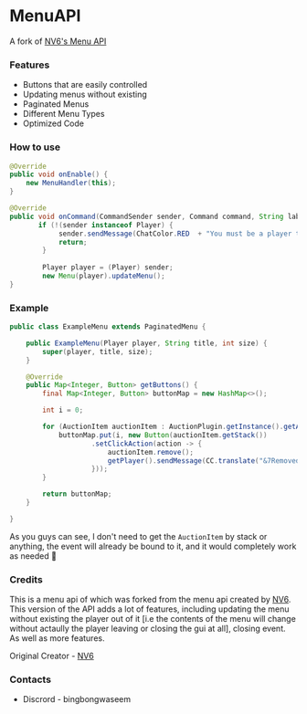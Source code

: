 # MenuAPI
A fork of [NV6's Menu API](https://github.com/NoSequel/MenuAPI)

### Features

* Buttons that are easily controlled
* Updating menus without existing
* Paginated Menus
* Different Menu Types
* Optimized Code

### How to use

```java
@Override
public void onEnable() {
    new MenuHandler(this);
}
```

```java
@Override
public void onCommand(CommandSender sender, Command command, String label, String[] args) {
       if (!(sender instanceof Player) {
            sender.sendMessage(ChatColor.RED  + "You must be a player to run this command!"
            return;
        }
        
        Player player = (Player) sender;
        new Menu(player).updateMenu();
}
```

### Example

```java
public class ExampleMenu extends PaginatedMenu {

    public ExampleMenu(Player player, String title, int size) {
        super(player, title, size);
    }

    @Override
    public Map<Integer, Button> getButtons() {
        final Map<Integer, Button> buttonMap = new HashMap<>();

        int i = 0;

        for (AuctionItem auctionItem : AuctionPlugin.getInstance().getAuctionHandler().getAuctionItems()) {
            buttonMap.put(i, new Button(auctionItem.getStack())
                    .setClickAction(action -> {
                        auctionItem.remove();
                        getPlayer().sendMessage(CC.translate("&7Removed a crazy auction item!"));
                    }));
        }

        return buttonMap;
    }

}
```

As you guys can see, I don't need to get the ``AuctionItem`` by stack or anything, the event will already be bound to it, and it would completely work as needed 🙂

### Credits

This is a menu api of which was forked from the menu api created by [NV6](https://github.com/NoSequel). This version of the API adds a lot of features, including updating the menu without existing the player out of it [i.e the contents of the menu will change without actaully the player leaving or closing the gui at all], closing event. As well as more features.

Original Creator - [NV6](https://github.com/NoSequel)

### Contacts

* Discrord - bingbongwaseem

